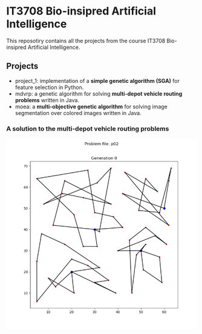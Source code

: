# IT3708 Bio-insipred Artificial Intelligence

This reposotiry contains all the projects from the course IT3708 Bio-insipred Artificial Intelligence.

## Projects

- project_1: implementation of a **simple genetic algorithm (SGA)** for feature selection in Python.
- mdvrp: a genetic algorithm for solving **multi-depot vehicle routing problems** written in Java.
- moea: a **multi-objective genetic algorithm** for solving image segmentation over colored images written in Java.

### A solution to the multi-depot vehicle routing problems

<img src="./mdvrp/p02.gif" width="700">
